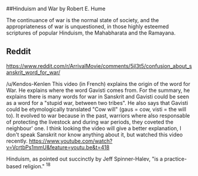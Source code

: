 ##Hinduism and War
by Robert E. Hume

The continuance of war is the normal state of society, and the appropriateness of war is unquestioned, in those highly esteemed scriptures of popular Hinduism, the Mahabharata and the Ramayana.

## Reddit
https://www.reddit.com/r/ArrivalMovie/comments/5jl3t5/confusion_about_sanskrit_word_for_war/

/u/Kendos-Kenlen
This video (in French) explains the origin of the word for War. He explains where the word Gavisti comes from. For the summary, he explains there is many words for war in Sanskrit and Gavisti could be seen as a word for a "stupid war, between two tribes". He also says that Gavisti could be etymologically translated "Cow will" (gaus = cow, visti = the will to). It evolved to war because in the past, warriors where also responsable of protecting the livestock and during war periods, they coveted the neighbour' one. I think looking the video will give a better explanation, I don't speak Sanskrit nor know anything about it, but watched this video recently. https://www.youtube.com/watch?v=VcrtbPs1mmU&feature=youtu.be&t=418

Hinduism, as pointed out succinctly by Jeff Spinner-Halev, "is a practice-based religion." <sup>18</sup>
